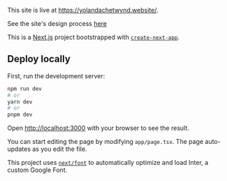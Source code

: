 

This site is live at https://yolandachetwynd.website/. 

See the site's design process [here]( https://polar-denim-fb5.notion.site/Design-Process-for-Yolanda-Chetwynd-s-Website-85ce21de73694f8a8e78b67a41ab10e7)


This is a [Next.js](https://nextjs.org/) project bootstrapped with [`create-next-app`](https://github.com/vercel/next.js/tree/canary/packages/create-next-app).

## Deploy locally
First, run the development server:

```bash
npm run dev
# or
yarn dev
# or
pnpm dev
```

Open [http://localhost:3000](http://localhost:3000) with your browser to see the result.

You can start editing the page by modifying `app/page.tsx`. The page auto-updates as you edit the file.

This project uses [`next/font`](https://nextjs.org/docs/basic-features/font-optimization) to automatically optimize and load Inter, a custom Google Font.

